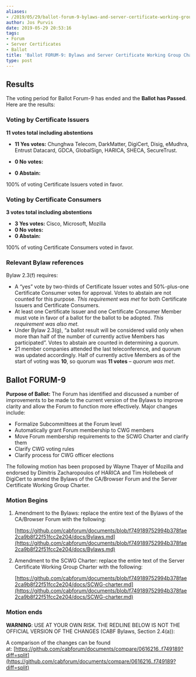 ```yaml
---
aliases:
- /2019/05/29/ballot-forum-9-bylaws-and-server-certificate-working-group-charter-updates-2/
author: Jos Purvis
date: 2019-05-29 20:53:16
tags:
- Forum
- Server Certificates
- Ballot
title: 'Ballot FORUM-9: Bylaws and Server Certificate Working Group Charter Updates'
type: post
---
```


## Results

The voting period for Ballot Forum-9 has ended and the **Ballot has Passed**. Here are the results:

### Voting by Certificate Issuers

**11 votes total including abstentions**

- **11 Yes votes:** Chunghwa Telecom, DarkMatter, DigiCert, Disig, eMudhra, Entrust Datacard, GDCA, GlobalSign, HARICA, SHECA, SecureTrust.

- **0 No votes:**

- **0 Abstain:**

100% of voting Certificate Issuers voted in favor.

### Voting by Certificate Consumers

**3 votes total including abstentions**

- **3 Yes votes:** Cisco, Microsoft, Mozilla
- **0 No votes:**
- **0 Abstain:**

100% of voting Certificate Consumers voted in favor.

### Relevant Bylaw references

Bylaw 2.3(f) requires:

- A “yes” vote by two-thirds of Certificate Issuer votes and 50%-plus-one Certificate Consumer votes for approval. Votes to abstain are not counted for this purpose. _This requirement was met_ for both Certificate Issuers and Certificate Consumers.
- At least one Certificate Issuer and one Certificate Consumer Member must vote in favor of a ballot for the ballot to be adopted. _This requirement was also met._
- Under Bylaw 2.3(g), “a ballot result will be considered valid only when more than half of the number of currently active Members has participated”. Votes to abstain are counted in determining a quorum.
- 21 member companies attended the last teleconference, and quorum was updated accordingly. Half of currently active Members as of the start of voting was **10**, so quorum was **11 votes** – _quorum was met_.

## Ballot FORUM-9

**Purpose of Ballot:** The Forum has identified and discussed a number of improvements to be made to the current version of the Bylaws to improve clarity and allow the Forum to function more effectively. Major changes include:

- Formalize Subcommittees at the Forum level
- Automatically grant Forum membership to CWG members
- Move Forum membership requirements to the SCWG Charter and clarify them
- Clarify CWG voting rules
- Clarify process for CWG officer elections

The following motion has been proposed by Wayne Thayer of Mozilla and endorsed by Dimitris Zacharopoulos of HARICA and Tim Hollebeek of DigiCert to amend the Bylaws of the CA/Browser Forum and the Server Certificate Working Group Charter.

### Motion Begins

1. Amendment to the Bylaws: replace the entire text of the Bylaws of the CA/Browser Forum with the following:

   [https://github.com/cabforum/documents/blob/f749189752994b378fae2ca9b8f22f51fcc2e204/docs/Bylaws.md](https://github.com/cabforum/documents/blob/f749189752994b378fae2ca9b8f22f51fcc2e204/docs/Bylaws.md)

2. Amendment to the SCWG Charter: replace the entire text of the Server Certificate Working Group Charter with the following:

   [https://github.com/cabforum/documents/blob/f749189752994b378fae2ca9b8f22f51fcc2e204/docs/SCWG-charter.md](https://github.com/cabforum/documents/blob/f749189752994b378fae2ca9b8f22f51fcc2e204/docs/SCWG-charter.md)

### Motion ends

**WARNING**: USE AT YOUR OWN RISK. THE REDLINE BELOW IS NOT THE OFFICIAL VERSION OF THE CHANGES (CABF Bylaws, Section 2.4(a)):

A comparison of the changes can be found at: [https://github.com/cabforum/documents/compare/0616216..f749189?diff=split](https://github.com/cabforum/documents/compare/0616216..f749189?diff=split)